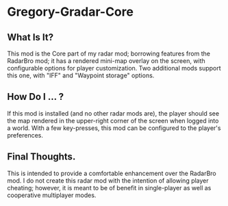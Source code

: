 # Gregory-Gradar-Core

## What Is It?
This mod is the Core part of my radar mod; borrowing features from the RadarBro mod;
it has a rendered mini-map overlay on the screen, with configurable options for player
customization. Two additional mods support this one, with "IFF" and "Waypoint storage"
options.

## How Do I ... ?
If this mod is installed (and no other radar mods are), the player should see the map
rendered in the upper-right corner of the screen when logged into a world. With a few
key-presses, this mod can be configured to the player's preferences.

## Final Thoughts.
This is intended to provide a comfortable enhancement over the RadarBro mod. I do not
create this radar mod with the intention of allowing player cheating; however, it is
meant to be of benefit in single-player as well as cooperative multiplayer modes.
